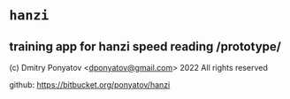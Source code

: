 # `hanzi`
## training app for hanzi speed reading /prototype/

(c) Dmitry Ponyatov <<dponyatov@gmail.com>> 2022 All rights reserved

github: https://bitbucket.org/ponyatov/hanzi
